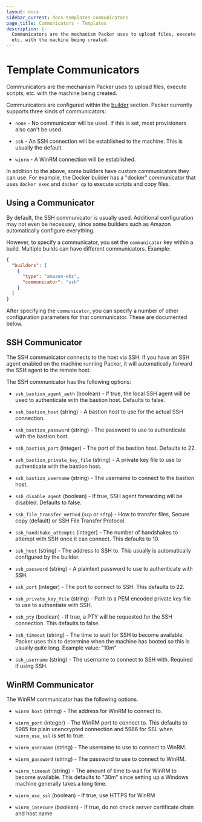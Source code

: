 ```yaml
---
layout: docs
sidebar_current: docs-templates-communicators
page_title: Communicators - Templates
description: |-
  Communicators are the mechanism Packer uses to upload files, execute scripts,
  etc. with the machine being created.
---
```


# Template Communicators

Communicators are the mechanism Packer uses to upload files, execute
scripts, etc. with the machine being created.

Communicators are configured within the [builder](/docs/templates/builders.html)
section. Packer currently supports three kinds of communicators:

- `none` - No communicator will be used. If this is set, most provisioners
      also can't be used.

- `ssh` - An SSH connection will be established to the machine. This is
      usually the default.

- `winrm` - A WinRM connection will be established.

In addition to the above, some builders have custom communicators they can
use. For example, the Docker builder has a "docker" communicator that uses
`docker exec` and `docker cp` to execute scripts and copy files.

## Using a Communicator

By default, the SSH communicator is usually used. Additional configuration
may not even be necessary, since some builders such as Amazon automatically
configure everything.

However, to specify a communicator, you set the `communicator` key within
a build. Multiple builds can have different communicators. Example:

```json
{
  "builders": [
    {
      "type": "amazon-ebs",
      "communicator": "ssh"
    }
  ]
}
```

After specifying the `communicator`, you can specify a number of other
configuration parameters for that communicator. These are documented below.

## SSH Communicator

The SSH communicator connects to the host via SSH. If you have an SSH
agent enabled on the machine running Packer, it will automatically forward
the SSH agent to the remote host.

The SSH communicator has the following options:

- `ssh_bastion_agent_auth` (boolean) - If true, the local SSH agent will
    be used to authenticate with the bastion host. Defaults to false.

- `ssh_bastion_host` (string) - A bastion host to use for the actual
    SSH connection.

- `ssh_bastion_password` (string) - The password to use to authenticate
    with the bastion host.

- `ssh_bastion_port` (integer) - The port of the bastion host. Defaults to
    22.

- `ssh_bastion_private_key_file` (string) - A private key file to use
    to authenticate with the bastion host.

- `ssh_bastion_username` (string) - The username to connect to the bastion
    host.

- `ssh_disable_agent` (boolean) - If true, SSH agent forwarding will be
    disabled. Defaults to false.

- `ssh_file_transfer_method` (`scp` or `sftp`) - How to transfer files, Secure
    copy (default) or SSH File Transfer Protocol.

- `ssh_handshake_attempts` (integer) - The number of handshakes to attempt
    with SSH once it can connect. This defaults to 10.

- `ssh_host` (string) - The address to SSH to. This usually is automatically
    configured by the builder.

- `ssh_password` (string) - A plaintext password to use to authenticate
    with SSH.

- `ssh_port` (integer) - The port to connect to SSH. This defaults to 22.

- `ssh_private_key_file` (string) - Path to a PEM encoded private key
    file to use to authentiate with SSH.

- `ssh_pty` (boolean) - If true, a PTY will be requested for the SSH
    connection. This defaults to false.

- `ssh_timeout` (string) - The time to wait for SSH to become available.
    Packer uses this to determine when the machine has booted so this is
    usually quite long. Example value: "10m"

- `ssh_username` (string) - The username to connect to SSH with. Required
    if using SSH.

## WinRM Communicator

The WinRM communicator has the following options.

- `winrm_host` (string) - The address for WinRM to connect to.

- `winrm_port` (integer) - The WinRM port to connect to. This defaults to
    5985 for plain unencrypted connection and 5986 for SSL when `winrm_use_ssl` is set to true.

- `winrm_username` (string) - The username to use to connect to WinRM.

- `winrm_password` (string) - The password to use to connect to WinRM.

- `winrm_timeout` (string) - The amount of time to wait for WinRM to
    become available. This defaults to "30m" since setting up a Windows
    machine generally takes a long time.

- `winrm_use_ssl` (boolean) - If true, use HTTPS for WinRM

- `winrm_insecure` (boolean) - If true, do not check server certificate
    chain and host name
